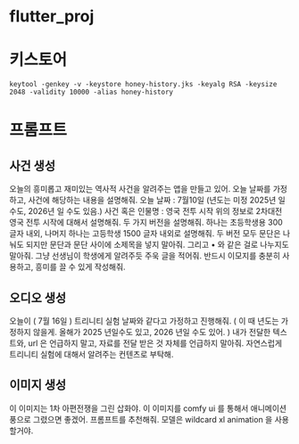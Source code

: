 # flutter_proj

# 키스토어
```shell
keytool -genkey -v -keystore honey-history.jks -keyalg RSA -keysize 2048 -validity 10000 -alias honey-history
```

# 프롬프트
## 


## 사건 생성
오늘의 흥미롭고 재미있는 역사적 사건을 알려주는 앱을 만들고 있어.
오늘 날짜를 가정하고, 사건에 해당하는 내용을 설명해줘.
오늘 날짜 : 7월10일 (년도는 미정 2025년 일 수도, 2026년 일 수도 있음.)
사건 혹은 인물명 : 영국 전투 시작
위의 정보로 2차대전 영국 전투 시작에 대해서 설명해줘.
두 가지 버전을 설명해줘. 하나는 초등학생용 300 글자 내외, 나머지 하나는 고등학생 1500 글자 내외로 설명해줘.
두 버전 모두 문단은 나눠도 되지만 문단과 문단 사이에 소제목을 넣지 말아줘.
그리고 	•	와 같은 걸로 나누지도 말아줘.
그냥 선생님이 학생에게 알려주듯 주욱 글을 적어줘.
반드시 이모지를 충분히 사용하고, 흥미를 끌 수 있게 작성해줘.

## 오디오 생성
오늘이 ( 7월 16일 ) 트리니티 실험 날짜와 같다고 가정하고 진행해줘. ( 이 때 년도는 가정하지 않을게. 올해가 2025 년일수도 있고, 2026 년일 수도 있어. )
내가 전달한 텍스트와, url 은 언급하지 말고, 자료를 전달 받은 것 자체를 언급하지 말아줘. 자연스럽게 트리니티 실험에 대해서 알려주는 컨텐츠로 부탁해.

## 이미지 생성
이 이미지는 1차 아편전쟁을 그린 삽화야.
이 이미지를 comfy ui 를 통해서 애니메이션 풍으로 그렸으면 좋겠어.
프롬프트를 추천해줘. 모델은 wildcard xl animation 을 사용할거야.